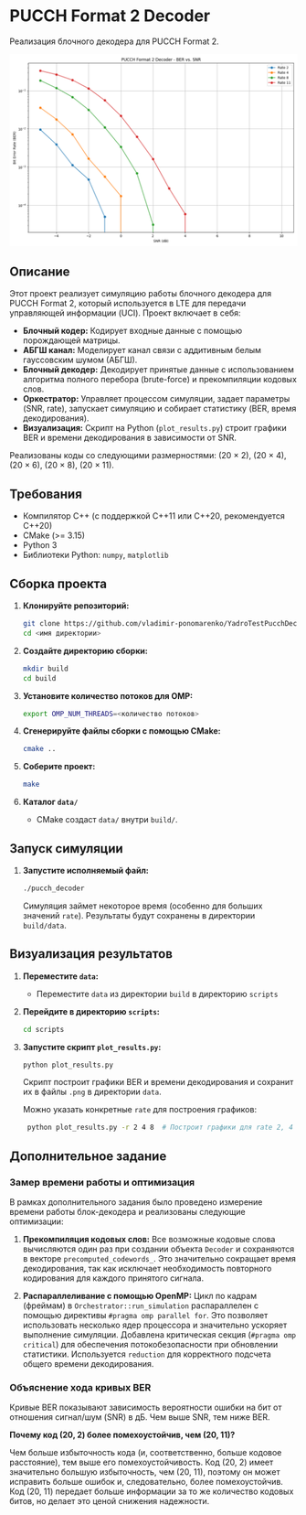 # PUCCH Format 2 Decoder

Реализация блочного декодера для PUCCH Format 2.

![Результаты](scripts/data/ber_plot.png)

## Описание

Этот проект реализует симуляцию работы блочного декодера для PUCCH Format 2, который используется в LTE для передачи управляющей информации (UCI).  Проект включает в себя:

*   **Блочный кодер:** Кодирует входные данные с помощью порождающей матрицы.
*   **АБГШ канал:** Моделирует канал связи с аддитивным белым гауссовским шумом (АБГШ).
*   **Блочный декодер:** Декодирует принятые данные с использованием алгоритма полного перебора (brute-force) и прекомпиляции кодовых слов.
*   **Оркестратор:** Управляет процессом симуляции, задает параметры (SNR, rate), запускает симуляцию и собирает статистику (BER, время декодирования).
*   **Визуализация:** Скрипт на Python (`plot_results.py`) строит графики BER и времени декодирования в зависимости от SNR.

Реализованы коды со следующими размерностями: (20 × 2), (20 × 4), (20 × 6), (20 × 8), (20 × 11).

## Требования

*   Компилятор C++ (с поддержкой C++11 или C++20, рекомендуется C++20)
*   CMake (>= 3.15)
*   Python 3
*   Библиотеки Python: `numpy`, `matplotlib`

## Сборка проекта

1.  **Клонируйте репозиторий:**

    ```bash
    git clone https://github.com/vladimir-ponomarenko/YadroTestPucchDecoder.git
    cd <имя директории>
    ```

2.  **Создайте директорию сборки:**

    ```bash
    mkdir build
    cd build
    ```

3.  **Установите количество потоков для OMP:**

    ```bash
    export OMP_NUM_THREADS=<количество потоков>
    ```

3.  **Сгенерируйте файлы сборки с помощью CMake:**

    ```bash
    cmake ..
    ```

4.  **Соберите проект:**

    ```bash
    make
    ```

5. **Каталог `data/`**
    * CMake создаст `data/` внутри `build/`.

## Запуск симуляции

1.  **Запустите исполняемый файл:**

    ```bash
    ./pucch_decoder
    ```
    Симуляция займет некоторое время (особенно для больших значений `rate`). Результаты будут сохранены в директории `build/data`.

## Визуализация результатов

1.  **Переместите `data`:**

    * Переместите `data` из директории `build` в директорию `scripts`

2.  **Перейдите в директорию `scripts`:**

    ```bash
    cd scripts
    ```

3.  **Запустите скрипт `plot_results.py`:**

    ```bash
    python plot_results.py
    ```

    Скрипт построит графики BER и времени декодирования и сохранит их в файлы `.png` в директории `data`.

    Можно указать конкретные `rate` для построения графиков:

    ```bash
     python plot_results.py -r 2 4 8  # Построит графики для rate 2, 4 и 8
    ```

## Дополнительное задание

### Замер времени работы и оптимизация

В рамках дополнительного задания было проведено измерение времени работы блок-декодера и реализованы следующие оптимизации:

1.  **Прекомпиляция кодовых слов:** Все возможные кодовые слова вычисляются один раз при создании объекта `Decoder` и сохраняются в векторе `precomputed_codewords_`.  Это значительно сокращает время декодирования, так как исключает необходимость повторного кодирования для каждого принятого сигнала.

2.  **Распараллеливание с помощью OpenMP:** Цикл по кадрам (фреймам) в `Orchestrator::run_simulation` распараллелен с помощью директивы `#pragma omp parallel for`.  Это позволяет использовать несколько ядер процессора и значительно ускоряет выполнение симуляции. Добавлена критическая секция (`#pragma omp critical`) для обеспечения потокобезопасности при обновлении статистики.  Используется `reduction` для корректного подсчета общего времени декодирования.

### Объяснение хода кривых BER

Кривые BER показывают зависимость вероятности ошибки на бит от отношения сигнал/шум (SNR) в дБ.  Чем выше SNR, тем ниже BER.

**Почему код (20, 2) более помехоустойчив, чем (20, 11)?**

Чем больше избыточность кода (и, соответственно, больше кодовое расстояние), тем выше его помехоустойчивость. Код (20, 2) имеет значительно большую избыточность, чем (20, 11), поэтому он может исправить больше ошибок и, следовательно, более помехоустойчив. Код (20, 11) передает больше информации за то же количество кодовых битов, но делает это ценой снижения надежности. 